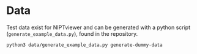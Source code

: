 # Data

Test data exist for NIPTviewer and can be generated with a python script (`generate_example_data.py`), found in the repository.

```bash
python3 data/generate_example_data.py generate-dummy-data
```  
